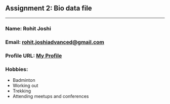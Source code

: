 ## Assignment 2: Bio data file

---

### **Name:** Rohit Joshi

### **Email:** <rohit.joshiadvanced@gmail.com>

### **Profile URL:** [My Profile](rohit-profile.herokuapp.com)

### **Hobbies:**
- Badminton
- Working out
- Trekking
- Attending meetups and conferences
